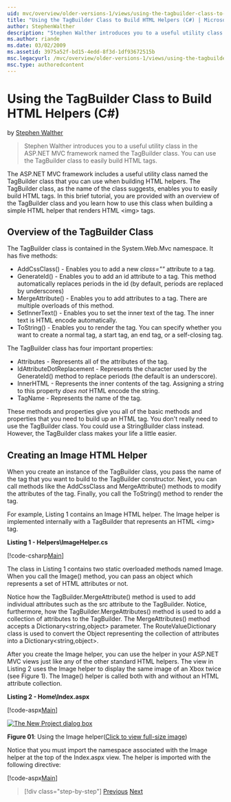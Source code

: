 ```yaml
---
uid: mvc/overview/older-versions-1/views/using-the-tagbuilder-class-to-build-html-helpers-cs
title: "Using the TagBuilder Class to Build HTML Helpers (C#) | Microsoft Docs"
author: StephenWalther
description: "Stephen Walther introduces you to a useful utility class in the ASP.NET MVC framework named the TagBuilder class. You can use the TagBuilder class to easily..."
ms.author: riande
ms.date: 03/02/2009
ms.assetid: 3975a52f-bd15-4edd-8f3d-1df93672515b
msc.legacyurl: /mvc/overview/older-versions-1/views/using-the-tagbuilder-class-to-build-html-helpers-cs
msc.type: authoredcontent
---
```

# Using the TagBuilder Class to Build HTML Helpers (C#)

by [Stephen Walther](https://github.com/StephenWalther)

> Stephen Walther introduces you to a useful utility class in the ASP.NET MVC framework named the TagBuilder class. You can use the TagBuilder class to easily build HTML tags.

The ASP.NET MVC framework includes a useful utility class named the TagBuilder class that you can use when building HTML helpers. The TagBuilder class, as the name of the class suggests, enables you to easily build HTML tags. In this brief tutorial, you are provided with an overview of the TagBuilder class and you learn how to use this class when building a simple HTML helper that renders HTML &lt;img&gt; tags.

## Overview of the TagBuilder Class

The TagBuilder class is contained in the System.Web.Mvc namespace. It has five methods:

- AddCssClass() - Enables you to add a new *class=""* attribute to a tag.
- GenerateId() - Enables you to add an id attribute to a tag. This method automatically replaces periods in the id (by default, periods are replaced by underscores)
- MergeAttribute() - Enables you to add attributes to a tag. There are multiple overloads of this method.
- SetInnerText() - Enables you to set the inner text of the tag. The inner text is HTML encode automatically.
- ToString() - Enables you to render the tag. You can specify whether you want to create a normal tag, a start tag, an end tag, or a self-closing tag.

The TagBuilder class has four important properties:

- Attributes - Represents all of the attributes of the tag.
- IdAttributeDotReplacement - Represents the character used by the GenerateId() method to replace periods (the default is an underscore).
- InnerHTML - Represents the inner contents of the tag. Assigning a string to this property *does not* HTML encode the string.
- TagName - Represents the name of the tag.

These methods and properties give you all of the basic methods and properties that you need to build up an HTML tag. You don't really need to use the TagBuilder class. You could use a StringBuilder class instead. However, the TagBuilder class makes your life a little easier.

## Creating an Image HTML Helper

When you create an instance of the TagBuilder class, you pass the name of the tag that you want to build to the TagBuilder constructor. Next, you can call methods like the AddCssClass and MergeAttribute() methods to modify the attributes of the tag. Finally, you call the ToString() method to render the tag.

For example, Listing 1 contains an Image HTML helper. The Image helper is implemented internally with a TagBuilder that represents an HTML &lt;img&gt; tag.

**Listing 1 - Helpers\ImageHelper.cs**

[!code-csharp[Main](using-the-tagbuilder-class-to-build-html-helpers-cs/samples/sample1.cs)]

The class in Listing 1 contains two static overloaded methods named Image. When you call the Image() method, you can pass an object which represents a set of HTML attributes or not.

Notice how the TagBuilder.MergeAttribute() method is used to add individual attributes such as the src attribute to the TagBuilder. Notice, furthermore, how the TagBuilder.MergeAttributes() method is used to add a collection of attributes to the TagBuilder. The MergeAttributes() method accepts a Dictionary&lt;string,object&gt; parameter. The RouteValueDictionary class is used to convert the Object representing the collection of attributes into a Dictionary&lt;string,object&gt;.

After you create the Image helper, you can use the helper in your ASP.NET MVC views just like any of the other standard HTML helpers. The view in Listing 2 uses the Image helper to display the same image of an Xbox twice (see Figure 1). The Image() helper is called both with and without an HTML attribute collection.

**Listing 2 - Home\Index.aspx**

[!code-aspx[Main](using-the-tagbuilder-class-to-build-html-helpers-cs/samples/sample2.aspx)]

[![The New Project dialog box](using-the-tagbuilder-class-to-build-html-helpers-cs/_static/image1.jpg)](using-the-tagbuilder-class-to-build-html-helpers-cs/_static/image1.png)

**Figure 01**: Using the Image helper([Click to view full-size image](using-the-tagbuilder-class-to-build-html-helpers-cs/_static/image2.png))

Notice that you must import the namespace associated with the Image helper at the top of the Index.aspx view. The helper is imported with the following directive:

[!code-aspx[Main](using-the-tagbuilder-class-to-build-html-helpers-cs/samples/sample3.aspx)]

> [!div class="step-by-step"]
> [Previous](creating-custom-html-helpers-cs.md)
> [Next](creating-page-layouts-with-view-master-pages-cs.md)
